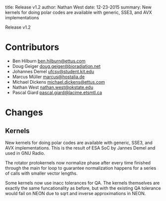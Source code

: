 title: Release v1.2
author: Nathan West
date: 12-23-2015
summary: New kernels for doing polar codes are available with generic, SSE3, and AVX implementations


Release v1.2

Contributors
============

 * Ben Hilburn <ben.hilburn@ettus.com>
 * Doug Geiger <doug.geiger@bioradiation.net>
 * Johannes Demel <ufcsy@student.kit.edu>
 * Marcus Müller <marcus@hostalia.de>
 * Michael Dickens <michael.dickens@ettus.com>
 * Nathan West <nathan.west@okstate.edu>
 * Pascal Giard <pascal.giard@lacime.etsmtl.ca>

Changes
=======

Kernels
-------

New kernels for doing polar codes are available with generic, SSE3, and AVX
implementations. This is the result of ESA SoC by Jannes Demel and used in
GNU Radio.

The rotator protokernels now normalize phase after every time finished through
the main for loop to guarantee normalization happens for a series of calls with
smaller vector lengths.

Some kernels now use inacc tolerances for QA. The kernels themselves are exactly
the same funcationality as before, but with the existing QA tolerance would fail
on NEON due to sqrt and inverse approximations in NEON.
